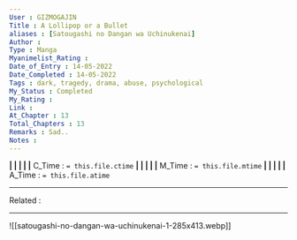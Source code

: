 ```yaml
---
User : GIZMOGAJIN
Title : A Lollipop or a Bullet
aliases : [Satougashi no Dangan wa Uchinukenai]
Author : 
Type : Manga
Myanimelist_Rating : 
Date_of_Entry : 14-05-2022 
Date_Completed : 14-05-2022
Tags : dark, tragedy, drama, abuse, psychological
My_Status : Completed
My_Rating : 
Link : 
At_Chapter : 13
Total_Chapters : 13
Remarks : Sad..
Notes : 
---
```


**|  |  |  |  |** C_Time : `= this.file.ctime` **|  |  |  |  |** M_Time : `= this.file.mtime` **|  |  |  |  |** A_Time : `= this.file.atime` 

---
Related : 

---
![[satougashi-no-dangan-wa-uchinukenai-1-285x413.webp]]